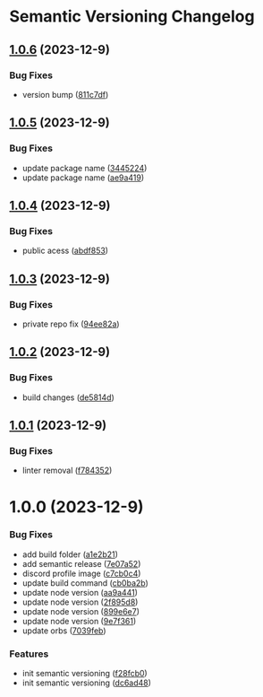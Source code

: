 # Semantic Versioning Changelog

## [1.0.6](https://github.com/coinbrix/CustomAuth/compare/v1.0.5...v1.0.6) (2023-12-9)


### Bug Fixes

* version bump ([811c7df](https://github.com/coinbrix/CustomAuth/commit/811c7dfc44ba1ee2a74ed9540decc08951e79aba))

## [1.0.5](https://github.com/coinbrix/CustomAuth/compare/v1.0.4...v1.0.5) (2023-12-9)


### Bug Fixes

* update package name ([3445224](https://github.com/coinbrix/CustomAuth/commit/344522401bce2b5be0c940fdd8e6fd2e982ca195))
* update package name ([ae9a419](https://github.com/coinbrix/CustomAuth/commit/ae9a4192283fd3aefd42f5e868ccf4ef0ca3f03a))

## [1.0.4](https://github.com/coinbrix/CustomAuth/compare/v1.0.3...v1.0.4) (2023-12-9)


### Bug Fixes

* public acess ([abdf853](https://github.com/coinbrix/CustomAuth/commit/abdf8536f0a99537aecb7ad6f951715b27028e87))

## [1.0.3](https://github.com/coinbrix/CustomAuth/compare/v1.0.2...v1.0.3) (2023-12-9)


### Bug Fixes

* private repo fix ([94ee82a](https://github.com/coinbrix/CustomAuth/commit/94ee82ae225037857000a28f51318abaeef169cd))

## [1.0.2](https://github.com/coinbrix/CustomAuth/compare/v1.0.1...v1.0.2) (2023-12-9)


### Bug Fixes

* build changes ([de5814d](https://github.com/coinbrix/CustomAuth/commit/de5814da8e149f0b44f7167e70fa43f450ec548a))

## [1.0.1](https://github.com/coinbrix/CustomAuth/compare/v1.0.0...v1.0.1) (2023-12-9)


### Bug Fixes

* linter removal ([f784352](https://github.com/coinbrix/CustomAuth/commit/f784352405c3b4aac63cf3f6b905c674ce9ff28d))

# 1.0.0 (2023-12-9)


### Bug Fixes

* add build folder ([a1e2b21](https://github.com/coinbrix/CustomAuth/commit/a1e2b21e6d7f6768c63c9c4810aa2fa06d278bae))
* add semantic release ([7e07a52](https://github.com/coinbrix/CustomAuth/commit/7e07a52c9c31b0f70b5619faaaca8591411bbfa6))
* discord profile image ([c7cb0c4](https://github.com/coinbrix/CustomAuth/commit/c7cb0c41ac149d5ad9fc7ab008b705b57f2b42fb))
* update build command ([cb0ba2b](https://github.com/coinbrix/CustomAuth/commit/cb0ba2b341edcb394c8ae3df44befaccdfad82a3))
* update node version ([aa9a441](https://github.com/coinbrix/CustomAuth/commit/aa9a4419f0598868afcfecb6d5d672a0714f65df))
* update node version ([2f895d8](https://github.com/coinbrix/CustomAuth/commit/2f895d8908a8d80cf61bcd1a5a201f36f53e47ac))
* update node version ([899e6e7](https://github.com/coinbrix/CustomAuth/commit/899e6e71a011ff9d5f4089935b93f1f0e6cff289))
* update node version ([9e7f361](https://github.com/coinbrix/CustomAuth/commit/9e7f3614fe7524a358cfe085d9ab0cc7fbca934c))
* update orbs ([7039feb](https://github.com/coinbrix/CustomAuth/commit/7039feb8f23b083baa0950b0faec6e7f236f5046))


### Features

* init semantic versioning ([f28fcb0](https://github.com/coinbrix/CustomAuth/commit/f28fcb0e0776450503f15256ff101b9540ef32d2))
* init semantic versioning ([dc6ad48](https://github.com/coinbrix/CustomAuth/commit/dc6ad48d3cf2b3ebd976d3bb649c77dfad27330d))
